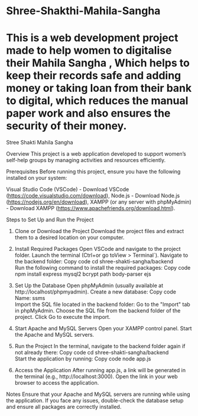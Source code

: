 # Shree-Shakthi-Mahila-Sangha
This is a web development project made to help women to digitalise their Mahila Sangha , Which helps to keep their records safe and adding money or taking loan from their bank to digital, which reduces the manual paper work and also ensures the security of their money.
=======
Stree Shakti Mahila Sangha

Overview
This project is a web application developed to support women’s self-help groups by managing activities and resources efficiently.

Prerequisites
Before running this project, ensure you have the following installed on your system:

Visual Studio Code (VSCode) - Download VSCode (https://code.visualstudio.com/download),
Node.js - Download Node.js (https://nodejs.org/en/download),
XAMPP (or any server with phpMyAdmin) - Download XAMPP (https://www.apachefriends.org/download.html).

Steps to Set Up and Run the Project

1. Clone or Download the Project
Download the project files and extract them to a desired location on your computer.

2. Install Required Packages
Open VSCode and navigate to the project folder.
Launch the terminal (Ctrl+or go toView > Terminal`).
Navigate to the backend folder:
Copy code
cd shree-shakti-sangha/backend  
Run the following command to install the required packages:
Copy code
npm install express mysql2 bcrypt path body-parser ejs  

3. Set Up the Database
Open phpMyAdmin (usually available at http://localhost/phpmyadmin).
Create a new database:
Copy code
Name: ssms  
Import the SQL file located in the backend folder:
Go to the "Import" tab in phpMyAdmin.
Choose the SQL file from the backend folder of the project.
Click Go to execute the import.

4. Start Apache and MySQL Servers
Open your XAMPP control panel.
Start the Apache and MySQL servers.

5. Run the Project
In the terminal, navigate to the backend folder again if not already there:
Copy code
cd shree-shakti-sangha/backend  
Start the application by running:
Copy code
node app.js  

6. Access the Application
After running app.js, a link will be generated in the terminal (e.g., http://localhost:3000).
Open the link in your web browser to access the application.

Notes
Ensure that your Apache and MySQL servers are running while using the application.
If you face any issues, double-check the database setup and ensure all packages are correctly installed.
